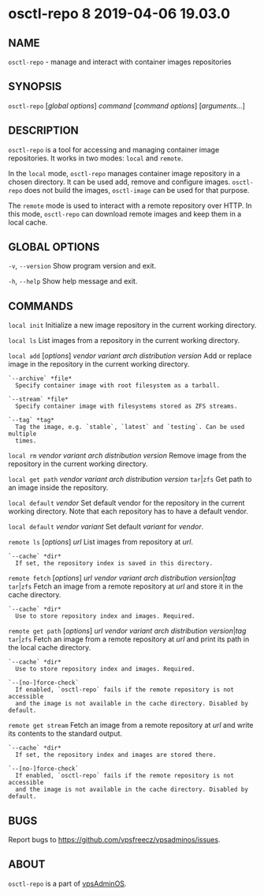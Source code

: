 # osctl-repo 8                    2019-04-06                             19.03.0

## NAME
`osctl-repo` - manage and interact with container images repositories

## SYNOPSIS
`osctl-repo` [*global options*] *command* [*command options*] [*arguments...*]

## DESCRIPTION
`osctl-repo` is a tool for accessing and managing container image repositories.
It works in two modes: `local` and `remote`.

In the `local` mode, `osctl-repo` manages container image repository in a chosen
directory. It can be used add, remove and configure images. `osctl-repo` does
not build the images, `osctl-image` can be used for that purpose.

The `remote` mode is used to interact with a remote repository over HTTP. In
this mode, `osctl-repo` can download remote images and keep them in a local
cache.

## GLOBAL OPTIONS
`-v`, `--version`
  Show program version and exit.

`-h`, `--help`
  Show help message and exit.

## COMMANDS
`local init`
  Initialize a new image repository in the current working directory.

`local ls`
  List images from a repository in the current working directory.

`local add` [*options*] *vendor* *variant* *arch* *distribution* *version*
  Add or replace image in the repository in the current working directory.

    `--archive` *file*
      Specify container image with root filesystem as a tarball.

    `--stream` *file*
      Specify container image with filesystems stored as ZFS streams.

    `--tag` *tag*
      Tag the image, e.g. `stable`, `latest` and `testing`. Can be used multiple
      times.

`local rm` *vendor* *variant* *arch* *distribution* *version*
  Remove image from the repository in the current working directory.

`local get path` *vendor* *variant* *arch* *distribution* *version* `tar`|`zfs`
  Get path to an image inside the repository.

`local default` *vendor*
  Set default vendor for the repository in the current working directory. Note
  that each repository has to have a default vendor.

`local default` *vendor* *variant*
  Set default *variant* for *vendor*.

`remote ls` [*options*] *url*
  List images from repository at *url*.

    `--cache` *dir*
      If set, the repository index is saved in this directory.

`remote fetch` [*options*] *url* *vendor* *variant* *arch* *distribution* *version*|*tag* `tar`|`zfs`
  Fetch an image from a remote repository at *url* and store it in the cache
  directory.

    `--cache` *dir*
      Use to store repository index and images. Required.

`remote get path` [*options*] *url* *vendor* *variant* *arch* *distribution* *version*|*tag* `tar`|`zfs`
  Fetch an image from a remote repository at *url* and print its path in the
  local cache directory.

    `--cache` *dir*
      Use to store repository index and images. Required.

    `--[no-]force-check`
      If enabled, `osctl-repo` fails if the remote repository is not accessible
      and the image is not available in the cache directory. Disabled by default.

`remote get stream`
  Fetch an image from a remote repository at *url* and write its contents
  to the standard output.

    `--cache` *dir*
      If set, the repository index and images are stored there.

    `--[no-]force-check`
      If enabled, `osctl-repo` fails if the remote repository is not accessible
      and the image is not available in the cache directory. Disabled by default.

## BUGS
Report bugs to https://github.com/vpsfreecz/vpsadminos/issues.

## ABOUT
`osctl-repo` is a part of [vpsAdminOS](https://github.com/vpsfreecz/vpsadminos).
